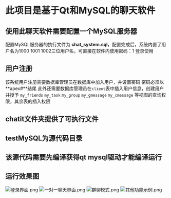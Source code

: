 # 此项目是基于Qt和MySQL的聊天软件
## 使用此聊天软件需要配置一个MySQL服务器

配置MySQL服务器的执行文件为 **chat_system.sql**，配置完成后，系统内置了用户名为1000 1001 1002三位用户名，可直接在软件内使用密码：1 登录使用
## 用户注册

该系统用户注册需要数据库管理员在数据库中加入用户，并设置密码
密码必须以**apex#**结尾
此外还需要数据库管理员在`client`表中插入用户信息，创建用户并授予
`my_friends` 
`my_task` 
`my_group` 
`my_gmessage` 
`my_cmessage` 
等视图的查询权限，其余表的插入权限

## chatit文件夹提供了可执行文件
## testMySQL为源代码目录
## 该源代码需要先编译获得qt mysql驱动才能编译运行

## 运行效果图
![登录界面.png](https://img2.imgtp.com/2024/05/13/oYsrDJbs.png)
![一对一聊天界面.png](https://img2.imgtp.com/2024/05/13/4AgmB7QH.png)
![群聊模式.png](https://img2.imgtp.com/2024/05/13/oImv2lSJ.png)
![其他功能示例.png](https://img2.imgtp.com/2024/05/13/9ZglOXN0.png)